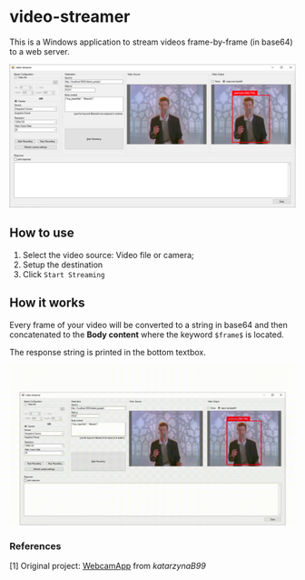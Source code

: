 # video-streamer

This is a Windows application to stream videos frame-by-frame (in base64) to a web server.

![Main form](./readme_images/MainForm.png)

## How to use

1. Select the video source: Video file or camera;
2. Setup the destination
3. Click ```Start Streaming```

## How it works

Every frame of your video will be converted to a string in base64 and then concatenated to the **Body content** where the keyword ```$frame$``` is located.

The response string is printed in the bottom textbox.

![How it works](https://raw.githubusercontent.com/TiagoPrata/video-streamer/main/readme_images/how_it_works.gif)

### References

[1] Original project: [WebcamApp](https://github.com/katarzynaB99/WebcamApp) from *katarzynaB99*